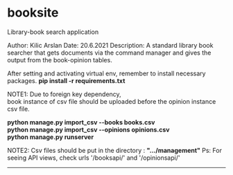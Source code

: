 # booksite
Library-book search application

Author: Kilic Arslan
Date:   20.6.2021
Description:  A standard library book searcher  that gets documents via the 
command manager and gives the output from the book-opinion tables.



After setting and activating virtual env, remember to install necessary packages.
**pip install -r requirements.txt**


NOTE1: Due to foreign key dependency,  
book instance of csv file should be uploaded before the opinion instance csv file.

**python manage.py import_csv --books books.csv** <br />
**python manage.py import_csv --opinions opinions.csv** <br />
**python manage.py runserver**


NOTE2: Csv files should be put in the directory :  **".../management"**
Ps: For seeing API views, check urls  '/booksapi/'   and '/opinionsapi/'

---------------------------------------------------------------------------
